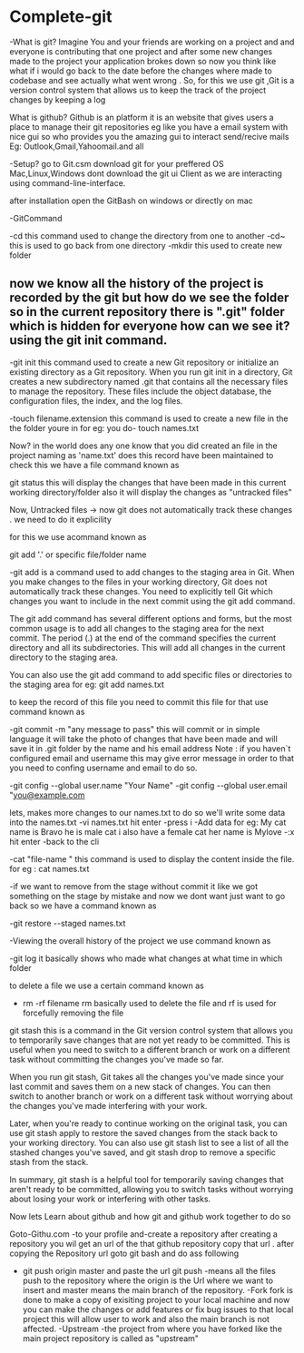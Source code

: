 # Complete-git
-What is git?
Imagine You and your friends are working on a project and 
and everyone is contributing that one project and after some new changes made to the project your application brokes down 
so now you think like what if i would go back to the date before the changes where made to codebase and see actually what went wrong .
So, for this we use git ,Git is a version control system that allows us to keep the track of the project changes  by keeping a log

What is github?
Github is an platform it is an website that gives users a place to manage their git repositories
eg like you have a email system with nice gui so who provides you the amazing gui to interact send/recive mails
Eg: Outlook,Gmail,Yahoomail.and all 


-Setup?
go to Git.csm 
 download git for your preffered OS Mac,Linux,Windows
dont download the git ui Client as we are interacting using command-line-interface.

after installation open the GitBash on windows or directly on mac

-GitCommand

-cd 
 this command used to change the directory from one to        another 
-cd~
 this is used to go back from one directory
-mkdir 
 this used to create new folder

now we know all the history of the project is recorded by the git but how do we see the folder so in the current repository there is ".git" folder which is hidden for everyone
how can we see it?
using the git init command.
---------------------------------------------------------------------------------------------------------------------------------------------------------------------

-git init
this command used to create a new Git repository or initialize an existing directory as a Git repository. When you run git init in a directory, Git creates a new subdirectory named .git that contains all the necessary files to manage the repository. These files include the object database, the configuration files, the index, and the log files.

-touch filename.extension
 this command is used to create a new file in the the folder youre in
	for eg: you do- 
		touch names.txt

Now? in the world does any one know that you did created an file in the project naming as 'name.txt' does this record have been maintained to check this we have a file command known as

git status
this will display the changes that have been made  in this current working directory/folder also it will display the changes as "untracked files"

Now,
Untracked files -> now git does not automatically track these changes .
we need to do it explicility 

for this we use  acommand known as

git add '.' or specific file/folder name

-git add
is a command used to add changes to the staging area in Git. When you make changes to the files in your working directory, Git does not automatically track these changes. You need to explicitly tell Git which changes you want to include in the next commit using the git add command.

The git add command has several different options and forms, but the most common usage is to add all changes to the staging area for the next commit.
The period (.) at the end of the command specifies the current directory and all its subdirectories. This will add all changes in the current directory to the staging area.

You can also use the git add command to add specific files or directories to the staging area
	for eg:
		git add names.txt

to keep the record of this file you need to commit this file for that use command known as

-git commit -m "any message to pass"
	this will commit or in simple language it will take the photo of changes that have been made and will save it in .git folder by the name and his email address
Note : if you haven`t configured email and username this may give error message 
	 in order to that you need to confing username and email to do so.

-git config --global user.name "Your Name"
-git config --global user.email "you@example.com


lets, makes more changes to our names.txt 
 to do so we'll write some data into the names.txt 
-vi names.txt hit enter
	-press i
	-Add data for eg:
		My cat name is
		Bravo he is male cat
		i also have a female cat
		her name is Mylove
	-:x hit enter 
-back to the cli 

-cat "file-name "
 this command is used to display the content inside the file.
	for eg :
		cat names.txt


-if we want to remove from the stage without commit it like we got something on the stage by mistake and now we dont want just want to go back so we have a command known as

-git restore --staged names.txt

-Viewing the overall history of the project we use command known as

-git log
	it basically shows who made what changes at what time in which folder


to delete a file we use a certain command known as

* rm -rf filename
	rm basically used to delete the file and rf is used for forcefully removing the file

git stash
this is a command in the Git version control system that allows you to temporarily save changes that are not yet ready to be committed. This is useful when you need to switch to a different branch or work on a different task without committing the changes you've made so far.

When you run git stash, Git takes all the changes you've made since your last commit and saves them on a new stack of changes. You can then switch to another branch or work on a different task without worrying about the changes you've made interfering with your work.

Later, when you're ready to continue working on the original task, you can use git stash apply to restore the saved changes from the stack back to your working directory. You can also use git stash list to see a list of all the stashed changes you've saved, and git stash drop to remove a specific stash from the stack.

In summary, git stash is a helpful tool for temporarily saving changes that aren't ready to be committed, allowing you to switch tasks without worrying about losing your work or interfering with other tasks.

Now lets Learn about github and how git and github work together
to do so

Goto-Githu.com -to your profile and-create a repository
after creating a repository you wil get an url of the that github repository copy that url .
after copying the Repository url goto git bash and do ass following
- git push origin master and paste the url 
	git push -means all the files push to the repository where the origin is the Url where we want to insert and master means the main branch of the repository.
-Fork
	fork is done to make a copy of exisiting project to your local machine and now you can make the changes or add features or fix bug issues to that local project 
	this will allow user to work and also the main branch is not affected. 
-Upstream 
-the project from where you have forked like the main project repository is called as "upstream"  

